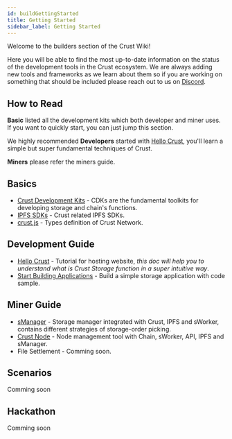 ```yaml
---
id: buildGettingStarted
title: Getting Started
sidebar_label: Getting Started
---
```


Welcome to the builders section of the Crust Wiki!

Here you will be able to find the most up-to-date information on the status of the development tools in the Crust ecosystem. We are always adding new tools and frameworks as we learn about them so if you are working on something that should be included please reach out to us on [Discord](https://discord.gg/D97GGQndmx).

## How to Read

**Basic** listed all the development kits which both developer and miner uses. If you want to quickly start, you can just jump this section.

We highly recommended **Developers** started with [Hello Crust](build-hello-crust.md), you'll learn a simple but super fundamental techniques of Crust.

**Miners** please refer the miners guide.

## Basics

- [Crust Development Kits](build-crust-sdk.md) - CDKs are the fundamental toolkits for developing storage and chain's functions.
- [IPFS SDKs](build-ipfs-sdk.md) - Crust related IPFS SDKs.
- [crust.js](build-crustjs.md) - Types definition of Crust Network.

## Development Guide

- [Hello Crust](build-hello-crust.md) - Tutorial for hosting website, *this doc will help you to understand what is Crust Storage function in a super intuitive way*.
- [Start Building Applications](build-developer-guidance.md) - Build a simple storage application with code sample.

## Miner Guide

- [sManager](build-smanager.md) - Storage manager integrated with Crust, IPFS and sWorker, contains different strategies of storage-order picking.
- [Crust Node](build-node.md) - Node management tool with Chain, sWorker, API, IPFS and sManager.
- File Settlement - Comming soon.

## Scenarios

Comming soon

## Hackathon

Comming soon
